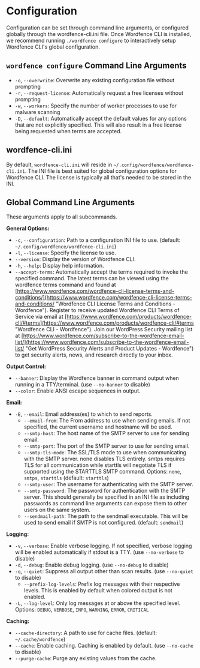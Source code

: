 # Configuration

Configuration can be set through command line arguments, or configured globally through the wordfence-cli.ini file. Once Wordfence CLI is installed, we recommend running `./wordfence configure` to interactively setup Wordfence CLI's global configuration.

## `wordfence configure` Command Line Arguments

- `-o`, `--overwrite`: Overwrite any existing configuration file without prompting
- `-r`, `--request-license`: Automatically request a free licenses without prompting
- `-w`, `--workers`: Specify the number of worker processes to use for malware scanning
- `-D`, `--default`: Automatically accept the default values for any options that are not explicitly specified. This will also result in a free license being requested when terms are accepted.

## wordfence-cli.ini

By default, `wordfence-cli.ini` will reside in `~/.config/wordfence/wordfence-cli.ini`. The INI file is best suited for global configuration options for Wordfence CLI. The license is typically all that's needed to be stored in the INI.

## Global Command Line Arguments

These arguments apply to all subcommands.

**General Options:**

- `-c`, `--configuration`: Path to a configuration INI file to use. (default: `~/.config/wordfence/wordfence-cli.ini`)
- `-l`, `--license`: Specify the license to use.
- `--version`: Display the version of Wordfence CLI.
- `-h`, `--help`: Display help information.
- `--accept-terms`: Automatically accept the terms required to invoke the specified command. The latest terms can be viewed using the wordfence terms command  and found at [https://www.wordfence.com/wordfence-cli-license-terms-and-conditions/](https://www.wordfence.com/wordfence-cli-license-terms-and-conditions/ "Wordfence CLI License Terms and Conditions - Wordfence"). Register to receive updated Wordfence CLI Terms of Service via email at [https://www.wordfence.com/products/wordfence-cli/#terms](https://www.wordfence.com/products/wordfence-cli/#terms "Wordfence CLI - Wordfence"). Join our WordPress Security mailing list at [https://www.wordfence.com/subscribe-to-the-wordfence-email-list/](https://www.wordfence.com/subscribe-to-the-wordfence-email-list/ "Get WordPress Security Alerts and Product Updates - Wordfence") to get security alerts, news, and research directly to your inbox.

**Output Control:**

- `--banner`: Display the Wordfence banner in command output when running in a TTY/terminal. (use `--no-banner` to disable)
- `--color`: Enable ANSI escape sequences in output.

**Email:**

- `-E`, `--email`: Email address(es) to which to send reports.
	* `--email-from`: The From address to use when sending emails. If not specified, the current username and hostname will be used.
	* `--smtp-host`: The host name of the SMTP server to use for sending email.
	* `--smtp-port`: The port of the SMTP server to use for sending email.
	* `--smtp-tls-mode`: The SSL/TLS mode to use when communicating with the SMTP server. none disables TLS entirely. smtps requires TLS for all communication while starttls will negotiate TLS if supported using the STARTTLS SMTP command. Options: `none`, `smtps`, `starttls` (default: `starttls`)
	* `--smtp-user`: The username for authenticating with the SMTP server.
	* `--smtp-password`: The password for authentication with the SMTP server. This should generally be specified in an INI file as including passwords as command line arguments can expose them to other users on the same system.
	* `--sendmail-path`: The path to the sendmail executable. This will be used to send email if SMTP is not configured. (default: `sendmail`)

**Logging:**

- `-v`, `--verbose`: Enable verbose logging. If not specified, verbose logging will be enabled automatically if stdout is a TTY. (use `--no-verbose` to disable)
- `-d`, `--debug`: Enable debug logging. (use `--no-debug` to disable)
- `-q`, `--quiet`: Suppress all output other than scan results. (use `--no-quiet` to disable)
	* `--prefix-log-levels`: Prefix log messages with their respective levels. This is enabled by default when colored output is not enabled.
- `-L`, `--log-level`: Only log messages at or above the specified level. Options: `DEBUG`, `VERBOSE`, `INFO`, `WARNING`, `ERROR`, `CRITICAL`

**Caching:**

- `--cache-directory`: A path to use for cache files. (default: `~/.cache/wordfence`)
- `--cache`: Enable caching. Caching is enabled by default. (use `--no-cache` to disable)
- `--purge-cache`: Purge any existing values from the cache.
